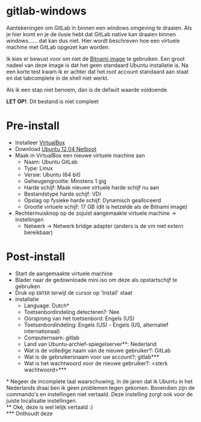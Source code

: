 gitlab-windows
==============

Aantekeningen om GitLab in binnen een windows omgeving te draaien. Als je hier komt en je de ilusie hebt dat GitLab native kan draaien binnen windows...... dat kan dus niet. Hier wordt beschreven hoe een virtuele machine met GitLab opgezet kan worden.

Ik kies er bewust voor om niet de [Bitnami image](https://bitnami.com/stack/gitlab) te gebruiken. Een groot nadeel van deze image is dat het geen standaard Ubuntu installatie is. Na een korte test kwam ik er achter dat het root account standaard aan staat en dat tabcomplete in de shell niet werkt.

Als ik een stap niet benoem, dan is de default waarde voldoende.

__LET OP!__: Dit bestand is niet compleet

# Pre-install
* Installeer [VirtualBox](https://www.virtualbox.org/wiki/Downloads)
* Download [Ubuntu 12.04 Netboot](http://nl.archive.ubuntu.com/ubuntu/dists/precise-updates/main/installer-amd64/current/images/netboot/mini.iso)
* Maak in VirtualBox een nieuwe virtuele machine aan
  * Naam: Ubuntu GitLab
  * Type: Linux
  * Versie: Ubuntu (64 bit)
  * Geheugengrootte: Minstens 1 gig
  * Harde schijf: Maak nieuwe virtuele harde schijf nu aan
  * Bestandstype harde schijf: VDI
  * Opslag op fysieke harde schijf: Dynamisch gealloceerd
  * Grootte virtuele schijf: 17 GB (dit is hetzelde als de Bitnami image)
* Rechtermuisknop op de zojuist aangemaakte virtuele machine -> Instellingen
  * Netwerk -> Netwerk bridge adapter (anders is de vm niet extern bereikbaar)

# Post-install  
* Start de aangemaakte virtuele machine
* Blader naar de gedownloade mini.iso om deze als opstartschijf te gebruiken
* Druk op `ENTER` terwijl de cursor op 'Install' staat
* Installatie
  * Language: Dutch\*
  * Toetsenbordindeling detecteren?: Nee
  * Oorsprong van het toetsenbord: Engels (US)
  * Toetsenbordindeling: Engels (US) - Engels (US, alternatief internationaal)
  * Computernaam: gitlab
  * Land van Ubuntu-archief-spiegelserver\*\*: Nederland
  * Wat is de volledige naam van de nieuwe gebruiker?: GitLab
  * Wat is de gebruikersnaam voor uw account?: gitlab\*\*\*
  * Wat is het wachtwoord voor de nieuwe gebruiker?: \<sterk wachtwoord\>\*\*\*
  
\* Negeer de incomplete taal waarschuwing, in de jaren dat ik Ubuntu in het Nederlands draai ben ik geen problemen tegen gekomen. Bovendien zijn de commando's en instellingen niet vertaald. Deze instelling zorgt ook voor de juiste localisatie instellingen.  
\*\* Oké, deze is wel lelijk vertaald :)  
\*\*\* Onthoudt deze
